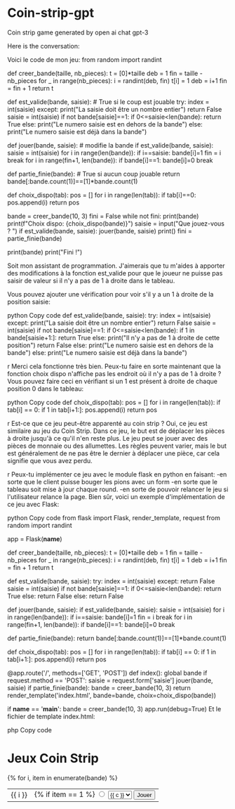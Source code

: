 # Coin-strip-gpt
Coin strip game generated by open ai chat gpt-3

Here is the conversation:

Voici le code de mon jeu:
from random import randint

def creer_bande(taille, nb_pieces):
    t = [0]*taille
    deb = 1
    fin = taille - nb_pieces
    for _ in range(nb_pieces):
        i = randint(deb, fin)
        t[i] = 1
        deb = i+1
        fin = fin + 1
    return t

def est_valide(bande, saisie):
    # True si le coup est jouable
    try:
        index = int(saisie)
    except:
        print("La saisie doit être un nombre entier")
        return False
    saisie = int(saisie)
    if not bande[saisie]==1:
        if 0<=saisie<len(bande):
           return True
        else:
            print("Le numero saisie est en dehors de la bande")
    else:
        print("Le numero saisie est déjà dans la bande")
        
def jouer(bande, saisie):
    # modifie la bande
    if est_valide(bande, saisie):
        saisie = int(saisie)
        for i in range(len(bande)):
            if i==saisie:
               bande[i]=1
               fin = i
               break
        for i in range(fin+1, len(bande)):
            if bande[i]==1:
                bande[i]=0
                break
                
def partie_finie(bande):
    # True si aucun coup jouable
    return bande[:bande.count(1)]==[1]*bande.count(1)

def choix_dispo(tab):
    pos = []
    for i in range(len(tab)):
        if tab[i]==0:
            pos.append(i)
    return pos

bande = creer_bande(10, 3)
fini = False
while not fini:
    print(bande)
    print(f"Choix dispo: {choix_dispo(bande)}")
    saisie = input("Que jouez-vous ? ")
    if est_valide(bande, saisie):
        jouer(bande, saisie)
    print()
    fini = partie_finie(bande)

print(bande)
print("Fini !")

Soit mon assistant de programmation.
J'aimerais que tu m'aides à apporter des modifications à la fonction est_valide pour que le joueur ne puisse pas saisir de valeur si il n'y a pas de 1 à droite dans le tableau.

Vous pouvez ajouter une vérification pour voir s'il y a un 1 à droite de la position saisie:

python
Copy code
def est_valide(bande, saisie):
    try:
        index = int(saisie)
    except:
        print("La saisie doit être un nombre entier")
        return False
    saisie = int(saisie)
    if not bande[saisie]==1:
        if 0<=saisie<len(bande):
            if 1 in bande[saisie+1:]:
                return True
            else:
                print("Il n'y a pas de 1 à droite de cette position")
                return False
        else:
            print("Le numero saisie est en dehors de la bande")
    else:
        print("Le numero saisie est déjà dans la bande")



r
Merci cela fonctionne très bien.
Peux-tu faire en sorte maintenant que la fonction choix dispo n'affiche pas les endroit où il n'y a pas de 1 à droite ?
Vous pouvez faire ceci en vérifiant si un 1 est présent à droite de chaque position 0 dans le tableau:

python
Copy code
def choix_dispo(tab):
    pos = []
    for i in range(len(tab)):
        if tab[i] == 0:
            if 1 in tab[i+1:]:
                pos.append(i)
    return pos



r
Est-ce que ce jeu peut-être apparenté au coin strip ?
Oui, ce jeu est similaire au jeu du Coin Strip. Dans ce jeu, le but est de déplacer les pièces à droite jusqu'à ce qu'il n'en reste plus. Le jeu peut se jouer avec des pièces de monnaie ou des allumettes. Les règles peuvent varier, mais le but est généralement de ne pas être le dernier à déplacer une pièce, car cela signifie que vous avez perdu.




r
Peux-tu implémenter ce jeu avec le module flask en python en faisant:
-en sorte que le client puisse bouger les pions avec un form
-en sorte que le tableau soit mise à jour chaque round.
-en sorte de pouvoir relancer le jeu si l'utilisateur relance la page.
Bien sûr, voici un exemple d'implémentation de ce jeu avec Flask:

python
Copy code
from flask import Flask, render_template, request
from random import randint

app = Flask(__name__)

def creer_bande(taille, nb_pieces):
    t = [0]*taille
    deb = 1
    fin = taille - nb_pieces
    for _ in range(nb_pieces):
        i = randint(deb, fin)
        t[i] = 1
        deb = i+1
        fin = fin + 1
    return t

def est_valide(bande, saisie):
    try:
        index = int(saisie)
    except:
        return False
    saisie = int(saisie)
    if not bande[saisie]==1:
        if 0<=saisie<len(bande):
           return True
        else:
            return False
    else:
        return False
        
def jouer(bande, saisie):
    if est_valide(bande, saisie):
        saisie = int(saisie)
        for i in range(len(bande)):
            if i==saisie:
               bande[i]=1
               fin = i
               break
        for i in range(fin+1, len(bande)):
            if bande[i]==1:
                bande[i]=0
                break
                
def partie_finie(bande):
    return bande[:bande.count(1)]==[1]*bande.count(1)

def choix_dispo(tab):
    pos = []
    for i in range(len(tab)):
        if tab[i] == 0:
            if 1 in tab[i+1:]:
                pos.append(i)
    return pos

@app.route('/', methods=['GET', 'POST'])
def index():
    global bande
    if request.method == 'POST':
        saisie = request.form['saisie']
        jouer(bande, saisie)
    if partie_finie(bande):
        bande = creer_bande(10, 3)
    return render_template('index.html', bande=bande, choix=choix_dispo(bande))

if __name__ == '__main__':
    bande = creer_bande(10, 3)
    app.run(debug=True)
Et le fichier de template index.html:

php
Copy code
<html>
  <head>
    <title>Jeux Coin Strip</title>
  </head>
  <body>
    <h1>Jeux Coin Strip</h1>
    <form method="post">
      <table>
        {% for i, item in enumerate(bande) %}
        <tr>
          <td>{{ i }}</td>
          <td>
            {% if item == 1 %}
              <input type="radio" name="saisie" value="



r
voici le code:
from flask import Flask, render_template, request
from random import randint

app = Flask(__name__)

def creer_bande(taille, nb_pieces):
    t = [0]*taille
    deb = 1
    fin = taille - nb_pieces
    for _ in range(nb_pieces):
        i = randint(deb, fin)
        t[i] = 1
        deb = i+1
        fin = fin + 1
    return t

def est_valide(bande, saisie):
    try:
        index = int(saisie)
    except:
        return False
    saisie = int(saisie)
    if not bande[saisie]==1:
        if 0<=saisie<len(bande):
           return True
        else:
            return False
    else:
        return False
        
def jouer(bande, saisie):
    if est_valide(bande, saisie):
        saisie = int(saisie)
        for i in range(len(bande)):
            if i==saisie:
               bande[i]=1
               fin = i
               break
        for i in range(fin+1, len(bande)):
            if bande[i]==1:
                bande[i]=0
                break
                
def partie_finie(bande):
    return bande[:bande.count(1)]==[1]*bande.count(1)

def choix_dispo(tab):
    pos = []
    for i in range(len(tab)):
        if tab[i] == 0:
            if 1 in tab[i+1:]:
                pos.append(i)
    return pos

@app.route('/', methods=['GET', 'POST'])
def index():
    global bande
    if request.method == 'POST':
        saisie = request.form['saisie']
        jouer(bande, saisie)
    if partie_finie(bande):
        bande = creer_bande(10, 3)
    return render_template('index.html', bande=bande, choix=choix_dispo(bande))

if __name__ == '__main__':
    bande = creer_bande(10, 3)
    app.run(debug=True)

Ecris index.html
<html>
  <head>
    <title>Jeu du Coin Strip</title>
  </head>
  <body>
    <h1>Jeu du Coin Strip</h1>
    <table>
      {% for p in bande %}
        <td>{{ p }}</td>
      {% endfor %}
    </table>
    <form action="/" method="post">
      <select name="saisie">
        {% for c in choix %}
          <option value="{{ c }}">{{ c }}</option>
        {% endfor %}
      </select>
      <input type="submit" value="Jouer">
    </form>
  </body>
</html>
